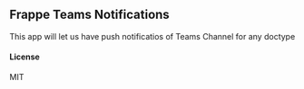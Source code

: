 ## Frappe Teams Notifications

This app will let us have push notificatios of Teams Channel for any doctype

#### License

MIT